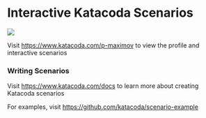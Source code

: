 # Interactive Katacoda Scenarios

[![](http://shields.katacoda.com/katacoda/p-maximov/count.svg)](https://www.katacoda.com/p-maximov "Get your profile on Katacoda.com")

Visit https://www.katacoda.com/p-maximov to view the profile and interactive scenarios

### Writing Scenarios
Visit https://www.katacoda.com/docs to learn more about creating Katacoda scenarios

For examples, visit https://github.com/katacoda/scenario-example

